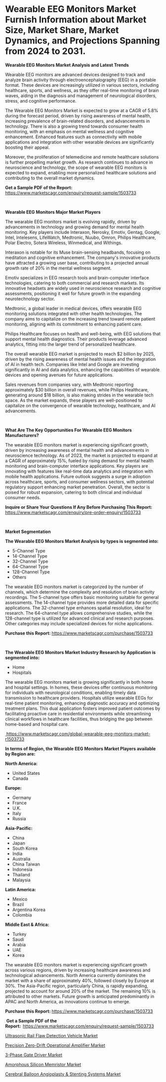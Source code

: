 <p><h1>Wearable EEG Monitors Market Furnish Information about Market Size, Market Share, Market Dynamics, and Projections Spanning from 2024 to 2031.</h1></p><p><strong>Wearable EEG Monitors Market Analysis and Latest Trends</strong></p>
<p><p>Wearable EEG monitors are advanced devices designed to track and analyze brain activity through electroencephalography (EEG) in a portable format. These devices are increasingly utilized in various sectors, including healthcare, sports, and wellness, as they offer real-time monitoring of brain waves, aiding in the diagnosis and management of neurological disorders, stress, and cognitive performance. </p><p>The Wearable EEG Monitors Market is expected to grow at a CAGR of 5.8% during the forecast period, driven by rising awareness of mental health, increasing prevalence of brain-related disorders, and advancements in technology. There is also a growing trend towards consumer health monitoring, with an emphasis on mental wellness and cognitive enhancement. Enhanced features such as connectivity with mobile applications and integration with other wearable devices are significantly boosting their appeal. </p><p>Moreover, the proliferation of telemedicine and remote healthcare solutions is further propelling market growth. As research continues to advance in neuroscience and technology, the scope of wearable EEG monitors is expected to expand, enabling more personalized healthcare solutions and contributing to the overall market dynamics.</p></p>
<p><strong>Get a Sample PDF of the Report:&nbsp;</strong> <a href="https://www.marketscagr.com/enquiry/request-sample/1503733?utm_campaign=1166&utm_medium=2&utm_source=Github&utm_content=ia&utm_term=08122024&utm_id=wearable-eeg-monitors">https://www.marketscagr.com/enquiry/request-sample/1503733</a></p>
<p>&nbsp;</p>
<p><strong>Wearable EEG Monitors Major Market Players</strong></p>
<p><p>The wearable EEG monitors market is evolving rapidly, driven by advancements in technology and growing demand for mental health monitoring. Key players include Interaxon, Nerosky, Emotiv, Gentag, Google, Intel, Intelesens, LifeWatch, Medtronic, Nuubo, Omron, Philips Healthcare, Polar Electro, Sotera Wireless, Winmedical, and Withings.</p><p>Interaxon is notable for its Muse brain-sensing headbands, focusing on meditation and cognitive enhancement. The company's innovative products have attracted a growing user base, contributing to a projected annual growth rate of 20% in the mental wellness segment.</p><p>Emotiv specializes in EEG research tools and brain-computer interface technologies, catering to both commercial and research markets. Its innovative headsets are widely used in neuroscience research and cognitive assessments, positioning it well for future growth in the expanding neurotechnology sector.</p><p>Medtronic, a global leader in medical devices, offers wearable EEG monitoring solutions integrated with other health technologies. The company aims to capitalize on the increasing trend toward remote patient monitoring, aligning with its commitment to enhancing patient care.</p><p>Philips Healthcare focuses on health and well-being, with EEG solutions that support mental health diagnostics. Their products leverage advanced analytics, fitting into the larger trend of personalized healthcare.</p><p>The overall wearable EEG market is projected to reach $2 billion by 2025, driven by the rising awareness of mental health issues and the integration of AI in health tech. Companies like Intel and Google are investing significantly in AI and data analytics, enhancing the capabilities of wearable devices and opening avenues for future applications.</p><p>Sales revenues from companies vary, with Medtronic reporting approximately $30 billion in overall revenues, while Philips Healthcare, generating around $18 billion, is also making strides in the wearable tech space. As the market expands, these players are well-positioned to capitalize on the convergence of wearable technology, healthcare, and AI advancements.</p></p>
<p>&nbsp;</p>
<p><strong>What Are The Key Opportunities For Wearable EEG Monitors Manufacturers?</strong></p>
<p><p>The wearable EEG monitors market is experiencing significant growth, driven by increasing awareness of mental health and advancements in neuroscience technology. As of 2023, the market is projected to expand at a CAGR of approximately 15%, fueled by rising demand for mental health monitoring and brain-computer interface applications. Key players are innovating with features like real-time data analytics and integration with mobile health applications. Future outlook suggests a surge in adoption across healthcare, sports, and consumer wellness sectors, with potential regulatory support enhancing market penetration. Overall, the sector is poised for robust expansion, catering to both clinical and individual consumer needs.</p></p>
<p><strong>Inquire or Share Your Questions If Any Before Purchasing This Report:</strong> <a href="https://www.marketscagr.com/enquiry/pre-order-enquiry/1503733?utm_campaign=1166&utm_medium=2&utm_source=Github&utm_content=ia&utm_term=08122024&utm_id=wearable-eeg-monitors">https://www.marketscagr.com/enquiry/pre-order-enquiry/1503733</a></p>
<p>&nbsp;</p>
<p><strong>Market Segmentation</strong></p>
<p><strong>The Wearable EEG Monitors Market Analysis by types is segmented into:</strong></p>
<p><ul><li>5-Channel Type</li><li>14-Channel Type</li><li>32-Channel Type</li><li>64-Channel Type</li><li>128-Channel Type</li><li>Others</li></ul></p>
<p><p>The wearable EEG monitors market is categorized by the number of channels, which determine the complexity and resolution of brain activity recordings. The 5-channel type offers basic monitoring suitable for general assessments. The 14-channel type provides more detailed data for specific applications. The 32-channel type enhances spatial resolution, ideal for research. The 64-channel type allows comprehensive studies, while the 128-channel type is utilized for advanced clinical and research purposes. Other categories may include specialized devices for niche applications.</p></p>
<p><strong>Purchase this Report:&nbsp;</strong><a href="https://www.marketscagr.com/purchase/1503733?utm_campaign=1166&utm_medium=2&utm_source=Github&utm_content=ia&utm_term=08122024&utm_id=wearable-eeg-monitors">https://www.marketscagr.com/purchase/1503733</a></p>
<p>&nbsp;</p>
<p><strong>The Wearable EEG Monitors Market Industry Research by Application is segmented into:</strong></p>
<p><ul><li>Home</li><li>Hospitals</li></ul></p>
<p><p>The wearable EEG monitors market is growing significantly in both home and hospital settings. In homes, these devices offer continuous monitoring for individuals with neurological conditions, enabling timely data transmission to healthcare providers. Hospitals utilize wearable EEGs for real-time patient monitoring, enhancing diagnostic accuracy and optimizing treatment plans. This dual application fosters improved patient outcomes by facilitating proactive care in residential environments while streamlining clinical workflows in healthcare facilities, thus bridging the gap between home-based and hospital care.</p></p>
<p><a href="https://www.marketscagr.com/global-wearable-eeg-monitors-market-r1503733?utm_campaign=1166&utm_medium=2&utm_source=Github&utm_content=ia&utm_term=08122024&utm_id=wearable-eeg-monitors">&nbsp;https://www.marketscagr.com/global-wearable-eeg-monitors-market-r1503733</a></p>
<p><strong>In terms of Region, the Wearable EEG Monitors Market Players available by Region are:</strong></p>
<p>
    <p> <strong> North America: </strong>
        <ul>
            <li>United States</li>
            <li>Canada</li>
        </ul>
        </p> 
    <p> <strong> Europe: </strong>
        <ul>
            <li>Germany</li>
            <li>France</li>
            <li>U.K.</li>
            <li>Italy</li>
            <li>Russia</li>
        </ul>
        </p> 
    <p> <strong> Asia-Pacific: </strong>
        <ul>
            <li>China</li>
            <li>Japan</li>
            <li>South Korea</li>
            <li>India</li>
            <li>Australia</li>
            <li>China Taiwan</li>
            <li>Indonesia</li>
            <li>Thailand</li>
            <li>Malaysia</li>
        </ul>
        </p> 
    <p> <strong> Latin America: </strong>
        <ul>
            <li>Mexico</li>
            <li>Brazil</li>
            <li>Argentina Korea</li>
            <li>Colombia</li>
        </ul>
        </p> 
    <p> <strong> Middle East & Africa: </strong>
        <ul>
            <li>Turkey</li>
            <li>Saudi</li>
            <li>Arabia</li>
            <li>UAE</li>
            <li>Korea</li>
        </ul>
    </p>
    </p>
<p><p>The wearable EEG monitors market is experiencing significant growth across various regions, driven by increasing healthcare awareness and technological advancements. North America currently dominates the market with a share of approximately 40%, followed closely by Europe at 30%. The Asia-Pacific region, particularly China, is rapidly expanding, projected to account for around 20% of the market. The remaining 10% is attributed to other markets. Future growth is anticipated predominantly in APAC and North America, as innovations continue to emerge.</p></p>
<p><strong>Purchase this Report: </strong><a href="https://www.marketscagr.com/purchase/1503733?utm_campaign=1166&utm_medium=2&utm_source=Github&utm_content=ia&utm_term=08122024&utm_id=wearable-eeg-monitors">https://www.marketscagr.com/purchase/1503733</a></p>
<p>&nbsp;<strong>Get a Sample PDF of the Report:&nbsp;&nbsp;</strong><a href="https://www.marketscagr.com/enquiry/request-sample/1503733?utm_campaign=1166&utm_medium=2&utm_source=Github&utm_content=ia&utm_term=08122024&utm_id=wearable-eeg-monitors">https://www.marketscagr.com/enquiry/request-sample/1503733</a></p>
<p><strong></strong></p>
<p><p><a href="https://www.linkedin.com/pulse/latest-forecast-shows-ultrasonic-rail-flaw-detection-vehicle-pxekc?utm_campaign=1166&utm_medium=2&utm_source=Github&utm_content=ia&utm_term=08122024&utm_id=wearable-eeg-monitors">Ultrasonic Rail Flaw Detection Vehicle Market</a></p><p><a href="https://www.linkedin.com/pulse/comprehensive-assessment-precision-zero-drift-operational-z1nce?utm_campaign=1166&utm_medium=2&utm_source=Github&utm_content=ia&utm_term=08122024&utm_id=wearable-eeg-monitors">Precision Zero-Drift Operational Amplifier Market</a></p><p><a href="https://www.linkedin.com/pulse/thorough-examination-global-3-phase-gate-driver-market-size-focus-irb6e?utm_campaign=1166&utm_medium=2&utm_source=Github&utm_content=ia&utm_term=08122024&utm_id=wearable-eeg-monitors">3-Phase Gate Driver Market</a></p><p><a href="https://www.linkedin.com/pulse/amorphous-silicon-memristor-market-size-analysis-2024-2031-daboe?utm_campaign=1166&utm_medium=2&utm_source=Github&utm_content=ia&utm_term=08122024&utm_id=wearable-eeg-monitors">Amorphous Silicon Memristor Market</a></p><p><a href="https://github.com/willjis/Market-Research-Report-List-1/blob/main/cerebral-balloon-angioplasty-stenting-systems-market.md?utm_campaign=1166&utm_medium=2&utm_source=Github&utm_content=ia&utm_term=08122024&utm_id=wearable-eeg-monitors">Cerebral Balloon Angioplasty & Stenting Systems Market</a></p></p>